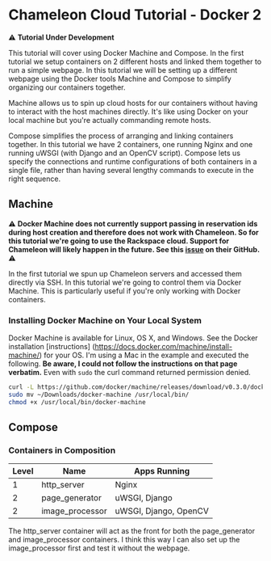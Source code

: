# Chameleon Cloud Tutorial - Docker 2

:warning: **Tutorial Under Development**

This tutorial will cover using Docker Machine and Compose. In the first tutorial we setup containers on 2 different hosts and linked them together to run a simple webpage. In this tutorial we will be setting up a different webpage using the Docker tools Machine and Compose to simplify organizing our containers together.

Machine allows us to spin up cloud hosts for our containers without having to interact with the host machines directly. It's like using Docker on your local machine but you're actually commanding remote hosts.

Compose simplifies the process of arranging and linking containers together. In this tutorial we have 2 containers, one running Nginx and one running uWSGI (with Django and an OpenCV script). Compose lets us specify the connections and runtime configurations of both containers in a single file, rather than having several lengthy commands to execute in the right sequence.

## Machine

:warning: **Docker Machine does not currently support passing in reservation ids during host creation and therefore does not work with Chameleon. So for this tutorial we're going to use the Rackspace cloud. Support for Chameleon will likely happen in the future. See this [issue](https://github.com/docker/machine/issues/1461) on their GitHub.** :warning:

In the first tutorial we spun up Chameleon servers and accessed them directly via SSH. In this tutorial we're going to control them via Docker Machine. This is particularly useful if you're only working with Docker containers.

### Installing Docker Machine on Your Local System

Docker Machine is available for Linux, OS X, and Windows. See the Docker installation [instructions] (https://docs.docker.com/machine/install-machine/) for your OS. I'm using a Mac in the example and executed the following. **Be aware, I could not follow the instructions on that page verbatim.** Even with `sudo` the curl command returned permission denied.

```sh
curl -L https://github.com/docker/machine/releases/download/v0.3.0/docker-machine_darwin-amd64 > ~/Downloads/docker-machine
sudo mv ~/Downloads/docker-machine /usr/local/bin/
chmod +x /usr/local/bin/docker-machine
```

## Compose

### Containers in Composition

Level | Name | Apps Running
------|------|------------
1 | http_server | Nginx
2 | page_generator | uWSGI, Django
2 | image_processor | uWSGI, Django, OpenCV

The http_server container will act as the front for both the page_generator and image_processor containers. I think this way I can also set up the image_processor first and test it without the webpage.

